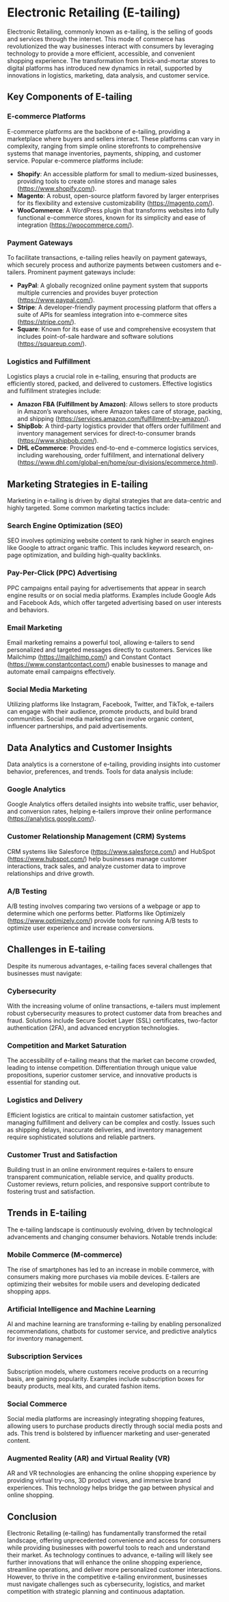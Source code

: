 # Electronic Retailing (E-tailing)

Electronic Retailing, commonly known as e-tailing, is the selling of goods and services through the internet. This mode of commerce has revolutionized the way businesses interact with consumers by leveraging technology to provide a more efficient, accessible, and convenient shopping experience. The transformation from brick-and-mortar stores to digital platforms has introduced new dynamics in retail, supported by innovations in logistics, marketing, data analysis, and customer service.

## Key Components of E-tailing

### E-commerce Platforms

E-commerce platforms are the backbone of e-tailing, providing a marketplace where buyers and sellers interact. These platforms can vary in complexity, ranging from simple online storefronts to comprehensive systems that manage inventories, payments, shipping, and customer service. Popular e-commerce platforms include:

- **Shopify**: An accessible platform for small to medium-sized businesses, providing tools to create online stores and manage sales (https://www.shopify.com/).
- **Magento**: A robust, open-source platform favored by larger enterprises for its flexibility and extensive customizability (https://magento.com/).
- **WooCommerce**: A WordPress plugin that transforms websites into fully functional e-commerce stores, known for its simplicity and ease of integration (https://woocommerce.com/).

### Payment Gateways

To facilitate transactions, e-tailing relies heavily on payment gateways, which securely process and authorize payments between customers and e-tailers. Prominent payment gateways include:

- **PayPal**: A globally recognized online payment system that supports multiple currencies and provides buyer protection (https://www.paypal.com/).
- **Stripe**: A developer-friendly payment processing platform that offers a suite of APIs for seamless integration into e-commerce sites (https://stripe.com/).
- **Square**: Known for its ease of use and comprehensive ecosystem that includes point-of-sale hardware and software solutions (https://squareup.com/).

### Logistics and Fulfillment 

Logistics plays a crucial role in e-tailing, ensuring that products are efficiently stored, packed, and delivered to customers. Effective logistics and fulfillment strategies include:

- **Amazon FBA (Fulfillment by Amazon)**: Allows sellers to store products in Amazon’s warehouses, where Amazon takes care of storage, packing, and shipping (https://services.amazon.com/fulfillment-by-amazon/).
- **ShipBob**: A third-party logistics provider that offers order fulfillment and inventory management services for direct-to-consumer brands (https://www.shipbob.com/).
- **DHL eCommerce**: Provides end-to-end e-commerce logistics services, including warehousing, order fulfillment, and international delivery (https://www.dhl.com/global-en/home/our-divisions/ecommerce.html).

## Marketing Strategies in E-tailing

Marketing in e-tailing is driven by digital strategies that are data-centric and highly targeted. Some common marketing tactics include:

### Search Engine Optimization (SEO)

SEO involves optimizing website content to rank higher in search engines like Google to attract organic traffic. This includes keyword research, on-page optimization, and building high-quality backlinks.

### Pay-Per-Click (PPC) Advertising

PPC campaigns entail paying for advertisements that appear in search engine results or on social media platforms. Examples include Google Ads and Facebook Ads, which offer targeted advertising based on user interests and behaviors.

### Email Marketing

Email marketing remains a powerful tool, allowing e-tailers to send personalized and targeted messages directly to customers. Services like Mailchimp (https://mailchimp.com/) and Constant Contact (https://www.constantcontact.com/) enable businesses to manage and automate email campaigns effectively.

### Social Media Marketing

Utilizing platforms like Instagram, Facebook, Twitter, and TikTok, e-tailers can engage with their audience, promote products, and build brand communities. Social media marketing can involve organic content, influencer partnerships, and paid advertisements.

## Data Analytics and Customer Insights

Data analytics is a cornerstone of e-tailing, providing insights into customer behavior, preferences, and trends. Tools for data analysis include:

### Google Analytics

Google Analytics offers detailed insights into website traffic, user behavior, and conversion rates, helping e-tailers improve their online performance (https://analytics.google.com/).

### Customer Relationship Management (CRM) Systems

CRM systems like Salesforce (https://www.salesforce.com/) and HubSpot (https://www.hubspot.com/) help businesses manage customer interactions, track sales, and analyze customer data to improve relationships and drive growth.

### A/B Testing

A/B testing involves comparing two versions of a webpage or app to determine which one performs better. Platforms like Optimizely (https://www.optimizely.com/) provide tools for running A/B tests to optimize user experience and increase conversions.

## Challenges in E-tailing

Despite its numerous advantages, e-tailing faces several challenges that businesses must navigate:

### Cybersecurity

With the increasing volume of online transactions, e-tailers must implement robust cybersecurity measures to protect customer data from breaches and fraud. Solutions include Secure Socket Layer (SSL) certificates, two-factor authentication (2FA), and advanced encryption technologies.

### Competition and Market Saturation

The accessibility of e-tailing means that the market can become crowded, leading to intense competition. Differentiation through unique value propositions, superior customer service, and innovative products is essential for standing out.

### Logistics and Delivery

Efficient logistics are critical to maintain customer satisfaction, yet managing fulfillment and delivery can be complex and costly. Issues such as shipping delays, inaccurate deliveries, and inventory management require sophisticated solutions and reliable partners.

### Customer Trust and Satisfaction

Building trust in an online environment requires e-tailers to ensure transparent communication, reliable service, and quality products. Customer reviews, return policies, and responsive support contribute to fostering trust and satisfaction.

## Trends in E-tailing

The e-tailing landscape is continuously evolving, driven by technological advancements and changing consumer behaviors. Notable trends include:

### Mobile Commerce (M-commerce)

The rise of smartphones has led to an increase in mobile commerce, with consumers making more purchases via mobile devices. E-tailers are optimizing their websites for mobile users and developing dedicated shopping apps.

### Artificial Intelligence and Machine Learning

AI and machine learning are transforming e-tailing by enabling personalized recommendations, chatbots for customer service, and predictive analytics for inventory management.

### Subscription Services

Subscription models, where customers receive products on a recurring basis, are gaining popularity. Examples include subscription boxes for beauty products, meal kits, and curated fashion items.

### Social Commerce

Social media platforms are increasingly integrating shopping features, allowing users to purchase products directly through social media posts and ads. This trend is bolstered by influencer marketing and user-generated content.

### Augmented Reality (AR) and Virtual Reality (VR)

AR and VR technologies are enhancing the online shopping experience by providing virtual try-ons, 3D product views, and immersive brand experiences. This technology helps bridge the gap between physical and online shopping.

## Conclusion

Electronic Retailing (e-tailing) has fundamentally transformed the retail landscape, offering unprecedented convenience and access for consumers while providing businesses with powerful tools to reach and understand their market. As technology continues to advance, e-tailing will likely see further innovations that will enhance the online shopping experience, streamline operations, and deliver more personalized customer interactions. However, to thrive in the competitive e-tailing environment, businesses must navigate challenges such as cybersecurity, logistics, and market competition with strategic planning and continuous adaptation.